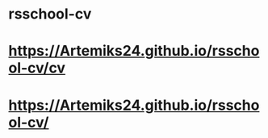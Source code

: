 # rsschool-cv
#  https://Artemiks24.github.io/rsschool-cv/cv
#  https://Artemiks24.github.io/rsschool-cv/
